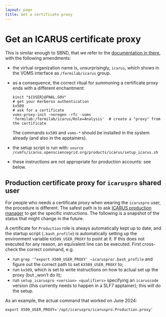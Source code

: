 ```yaml
---
layout: page
title: Get a certificate proxy
---
```




Get an ICARUS certificate proxy
================================

This is similar enough to SBND, that we refer to the
[documentation in there](../sbndcode_wiki/Get_a_certificate_proxy.md), with the following
amendments:

-   the virtual organization name is, unsurprisingly, `icarus`, which shows
    in the VOMS interface as `/fermilab/icarus` group.
-   as a consequence, the correct ritual for summoning a certificate
    proxy ends with a different enchantment:

        kinit "${USER}@FNAL.GOV"                                                       # get your Kerberos authentication
        kx509                                                                          # ask for a certificate
        voms-proxy-init -noregen -rfc -voms 'fermilab:/fermilab/icarus/Role=Analysis'  # create a "proxy" from the certificate

    The commands `kx509` and `voms-*` should be installed in the system already (and also in the apptainers).
-   the setup script is run with:
    `source /cvmfs/icarus.opensciencegrid.org/products/icarus/setup_icarus.sh`
-   these instructions are not appropriate for production accounts: see below.


Production certificate proxy for `icaruspro` shared user
---------------------------------------------------------

For people who needs a certificate proxy when wearing the `icaruspro` user, the procedure is different.
The safest path is to ask [ICARUS production manager](Roles_and_people.md) to get the specific instructions. The following is a snapshot of the status that might change in the future.

A certificate for `Production` role is always automatically kept up to date, and the startup script (`.bash_profile`) is automatically setting up the environment variable `KX509_USER_PROXY` to point at it.
If this does not executed for any reason, an equivalent line can be executed. First cross-check the correct command, e.g.

* run `grep '^export X509_USER_PROXY' ~icaruspro/.bash_profile` and figure out the correct path to set `KX509_USER_PROXY` to;
* run `kx509`, which is set to write instructions on how to actual set up the proxy (but _won't do it);
* run `setup_icaruspro <version> <qualifiers>` specifying an `icaruscode` version (this currently needs to happen in a SLF7 apptainer); this _will do_ the setup.

As an example, the actual command that worked on June 2024:

    export X509_USER_PROXY='/opt/icaruspro/icaruspro.Production.proxy'

